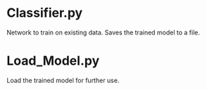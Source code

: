 # Classifier.py
Network to train on existing data. Saves the trained model to a file.

# Load_Model.py
Load the trained model for further use.
